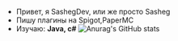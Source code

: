 - Привет, я SashegDev, или же просто Sasheg
- Пишу плагины на Spigot,PaperMC
- Изучаю: **Java, c#**
![Anurag's GitHub stats](https://github-readme-stats.vercel.app/api?username=SashegDev&show_icons=true&theme=blue_navy)
